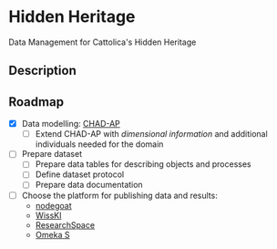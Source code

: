 # Hidden Heritage

Data Management for Cattolica's Hidden Heritage

## Description



## Roadmap

- [x] Data modelling: [CHAD-AP](https://w3id.org/dharc/ontology/chad-ap)
    - [ ] Extend CHAD-AP with _dimensional information_ and additional individuals needed for the domain
- [ ] Prepare dataset
    - [ ] Prepare data tables for describing objects and processes
    - [ ] Define dataset protocol
    - [ ] Prepare data documentation
- [ ] Choose the platform for publishing data and results:
    - [nodegoat](https://github.com/nodegoat/nodegoat)
    - [WissKI](https://wiss-ki.eu/)
    - [ResearchSpace](https://researchspace.org/)
    - [Omeka S](https://omeka.org/s/)